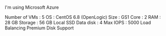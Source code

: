 I'm using Microsoft Azure

Number of VMs : 5
OS            : CentOS 6.8 (OpenLogic)
Size          : GS1
Core          : 2
RAM           : 28 GB
Storage       : 56 GB Local SSD
Data disk     : 4
Max IOPS      : 5000
Load Balancing
Premium Disk Support

